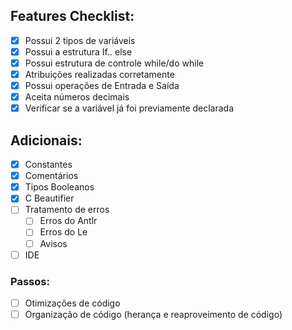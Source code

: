 ## Features Checklist:
- [x] Possui 2 tipos de variáveis
- [x] Possui a estrutura If.. else
- [x] Possui estrutura de controle while/do while
- [x] Atribuições realizadas corretamente
- [x] Possui operações de Entrada e Saída
- [x] Aceita números decimais
- [x] Verificar se a variável já foi previamente declarada

## Adicionais:
- [x] Constantes
- [x] Comentários
- [x] Tipos Booleanos
- [x] C Beautifier
- [ ] Tratamento de erros
    - [ ] Erros do Antlr
    - [ ] Erros do Le
    - [ ] Avisos
- [ ] IDE
    
### Passos:

- [ ] Otimizações de código
- [ ] Organização de código (herança e reaproveimento de código)